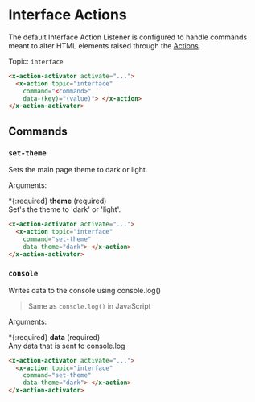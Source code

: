 # Interface Actions

The default Interface Action Listener is configured to handle commands meant to alter HTML elements
raised through the [Actions](/actions/event-bus).

Topic: `interface`

```html
<x-action-activator activate="...">
  <x-action topic="interface" 
    command="<command>" 
    data-(key)="(value)"> </x-action>
</x-action-activator>
```

## Commands

### `set-theme`

Sets the main page theme to dark or light.

Arguments:

*{:required} **theme** (required)\
  Set's the theme to 'dark' or 'light'.

```html
<x-action-activator activate="...">
  <x-action topic="interface" 
    command="set-theme" 
    data-theme="dark"> </x-action>
</x-action-activator>
```

### `console`

Writes data to the console using console.log()

> Same as `console.log()` in JavaScript

Arguments:

*{:required} **data** (required)\
  Any data that is sent to console.log

```html
<x-action-activator activate="...">
  <x-action topic="interface" 
    command="set-theme" 
    data-theme="dark"> </x-action>
</x-action-activator>
```

